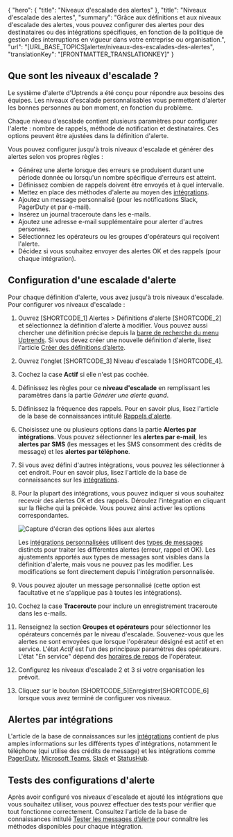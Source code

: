 {
  "hero": {
    "title": "Niveaux d'escalade des alertes"
  },
  "title": "Niveaux d'escalade des alertes",
  "summary": "Grâce aux définitions et aux niveaux d'escalade des alertes, vous pouvez configurer des alertes pour des destinataires ou des intégrations spécifiques, en fonction de la politique de gestion des interruptions en vigueur dans votre entreprise ou organisation.",
  "url": "[URL_BASE_TOPICS]alerter/niveaux-des-escalades-des-alertes",
  "translationKey": "[FRONTMATTER_TRANSLATIONKEY]"
}

## Que sont les niveaux d'escalade ?

Le système d'alerte d'Uptrends a été conçu pour répondre aux besoins des équipes. Les niveaux d'escalade personnalisables vous permettent d'alerter les bonnes personnes au bon moment, en fonction du problème.

Chaque niveau d'escalade contient plusieurs paramètres pour configurer l'alerte : nombre de rappels, méthode de notification et destinataires. Ces options peuvent être ajustées dans la définition d'alerte.

Vous pouvez configurer jusqu'à trois niveaux d'escalade et générer des alertes selon vos propres règles :

- Générez une alerte lorsque des erreurs se produisent durant une période donnée ou lorsqu'un nombre spécifique d'erreurs est atteint.
- Définissez combien de rappels doivent être envoyés et à quel intervalle.
- Mettez en place des méthodes d'alerte au moyen des [intégrations]([LINK_URL_1]).
- Ajoutez un message personnalisé (pour les notifications Slack, PagerDuty et par e-mail).
- Insérez un journal traceroute dans les e-mails.
- Ajoutez une adresse e-mail supplémentaire pour alerter d'autres personnes.
- Sélectionnez les opérateurs ou les groupes d'opérateurs qui reçoivent l'alerte.
- Décidez si vous souhaitez envoyer des alertes OK et des rappels (pour chaque intégration).

## Configuration d'une escalade d'alerte

Pour chaque définition d'alerte, vous avez jusqu'à trois niveaux d'escalade. Pour configurer vos niveaux d'escalade :

1. Ouvrez [SHORTCODE_1] Alertes > Définitions d'alerte [SHORTCODE_2] et sélectionnez la définition d'alerte à modifier. Vous pouvez aussi chercher une définition précise depuis la [barre de recherche du menu Uptrends]([LINK_URL_2]). Si vous devez créer une nouvelle définition d'alerte, lisez l'article [Créer des définitions d’alerte]([LINK_URL_3]).
2. Ouvrez l'onglet [SHORTCODE_3] Niveau d'escalade 1 [SHORTCODE_4].
3. Cochez la case **Actif** si elle n'est pas cochée.
4. Définissez les règles pour ce **niveau d'escalade** en remplissant les paramètres dans la partie *Générer une alerte quand*.
5. Définissez la fréquence des rappels. Pour en savoir plus, lisez l'article de la base de connaissances intitulé [Rappels d'alerte]([LINK_URL_4]).
6. Choisissez une ou plusieurs options dans la partie **Alertes par intégrations**. Vous pouvez sélectionner les **alertes par e-mail**, les **alertes par SMS** (les messages et les SMS consomment des crédits de message) et les **alertes par téléphone**.
7. Si vous avez défini d'autres intégrations, vous pouvez les sélectionner à cet endroit. Pour en savoir plus, lisez l'article de la base de connaissances sur les [intégrations]([LINK_URL_5]).
8. Pour la plupart des intégrations, vous pouvez indiquer si vous souhaitez recevoir des alertes OK et des rappels. Déroulez l'intégration en cliquant sur la flèche qui la précède. Vous pouvez ainsi activer les options correspondantes.

   ![Capture d'écran des options liées aux alertes]([LINK_URL_6])

   Les [intégrations personnalisées]([LINK_URL_7]) utilisent des [types de messages]([LINK_URL_8]) distincts pour traiter les différentes alertes (erreur, rappel et OK). Les ajustements apportés aux types de messages sont visibles dans la définition d'alerte, mais vous ne pouvez pas les modifier. Les modifications se font directement depuis l'intégration personnalisée.
9. Vous pouvez ajouter un message personnalisé (cette option est facultative et ne s'applique pas à toutes les intégrations).
10. Cochez la case **Traceroute** pour inclure un enregistrement traceroute dans les e-mails.
11. Renseignez la section **Groupes et opérateurs** pour sélectionner les opérateurs concernés par le niveau d'escalade. Souvenez-vous que les alertes ne sont envoyées que lorsque l'opérateur désigné est actif et en service. L'état *Actif* est l'un des principaux paramètres des opérateurs. L'état "En service" dépend des [horaires de repos]([LINK_URL_9]) de l'opérateur.
12. Configurez les niveaux d'escalade 2 et 3 si votre organisation les prévoit.
13. Cliquez sur le bouton [SHORTCODE_5]Enregistrer[SHORTCODE_6] lorsque vous avez terminé de configurer vos niveaux.

## Alertes par intégrations

L'article de la base de connaissances sur les [intégrations]([LINK_URL_10]) contient de plus amples informations sur les différents types d'intégrations, notamment le téléphone (qui utilise des crédits de message) et les intégrations comme [PagerDuty]([LINK_URL_11]), [Microsoft Teams]([LINK_URL_12]), [Slack]([LINK_URL_13]) et [StatusHub]([LINK_URL_14]).

## Tests des configurations d'alerte

Après avoir configuré vos niveaux d'escalade et ajouté les intégrations que vous souhaitez utiliser, vous pouvez effectuer des tests pour vérifier que tout fonctionne correctement. Consultez l'article de la base de connaissances intitulé [Tester les messages d’alerte]([LINK_URL_15]) pour connaître les méthodes disponibles pour chaque intégration.